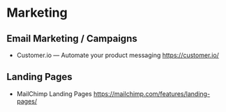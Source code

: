 # Marketing

## Email Marketing / Campaigns

* Customer.io — Automate your product messaging
  https://customer.io/

## Landing Pages

* MailChimp Landing Pages
  https://mailchimp.com/features/landing-pages/
